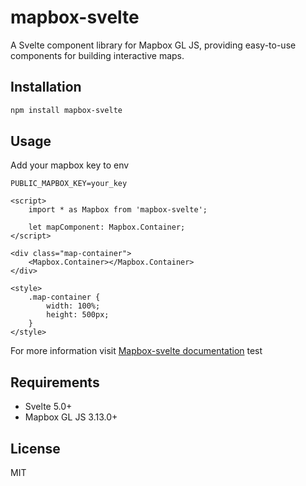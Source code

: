 # mapbox-svelte

A Svelte component library for Mapbox GL JS, providing easy-to-use components for building interactive maps.

## Installation

```bash
npm install mapbox-svelte
```

## Usage

Add your mapbox key to env

```env
PUBLIC_MAPBOX_KEY=your_key
```

```svelte
<script>
	import * as Mapbox from 'mapbox-svelte';

	let mapComponent: Mapbox.Container;
</script>

<div class="map-container">
	<Mapbox.Container></Mapbox.Container>
</div>

<style>
	.map-container {
		width: 100%;
		height: 500px;
	}
</style>
```

For more information visit [Mapbox-svelte documentation](https://napxdd-mapbox-svelte-docs.vercel.app/) test

## Requirements

- Svelte 5.0+
- Mapbox GL JS 3.13.0+

## License

MIT
